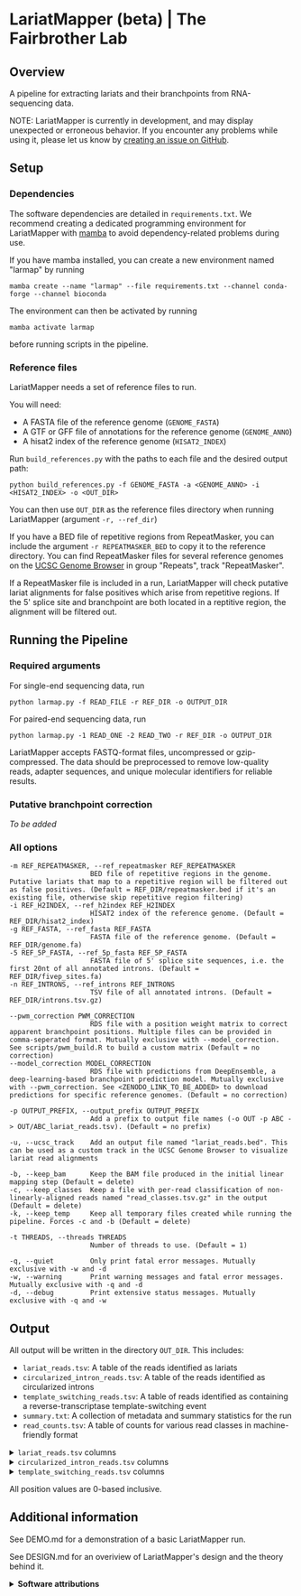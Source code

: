 # LariatMapper (beta) | The Fairbrother Lab

## Overview

A pipeline for extracting lariats and their branchpoints from RNA-sequencing data. 

NOTE: LariatMapper is currently in development, and may display unexpected or erroneous behavior. If you encounter any problems while using it, please let us know by [creating an issue on GitHub](https://github.com/fairbrother-lab/LariatMapper/issues/new?template=bug-report.md).

## Setup

### Dependencies
The software dependencies are detailed in `requirements.txt`. We recommend creating a dedicated programming environment for LariatMapper with [mamba](https://mamba.readthedocs.io/en/latest/user_guide/mamba.html) to avoid dependency-related problems during use.

If you have mamba installed, you can create a new environment named "larmap" by running

	mamba create --name "larmap" --file requirements.txt --channel conda-forge --channel bioconda

The environment can then be activated by running

	mamba activate larmap
 
before running scripts in the pipeline.

### Reference files
LariatMapper needs a set of reference files to run. 

You will need:
- A FASTA file of the reference genome (`GENOME_FASTA`)
- A GTF or GFF file of annotations for the reference genome (`GENOME_ANNO`)
- A hisat2 index of the reference genome (`HISAT2_INDEX`)

Run `build_references.py` with the paths to each file and the desired output path:

	python build_references.py -f GENOME_FASTA -a <GENOME_ANNO> -i <HISAT2_INDEX> -o <OUT_DIR>

You can then use `OUT_DIR` as the reference files directory when running LariatMapper (argument `-r, --ref_dir`)

If you have a BED file of repetitive regions from RepeatMasker, you can include the argument `-r REPEATMASKER_BED` to copy it to the reference directory. You can find RepeatMasker files for several reference genomes on the [UCSC Genome Browser](https://genome.ucsc.edu/cgi-bin/hgTables) in group "Repeats", track "RepeatMasker". 

If a RepeatMasker file is included in a run, LariatMapper will check putative lariat alignments for false positives which arise from repetitive regions. If the 5' splice site and branchpoint are both located in a reptitive region, the alignment will be filtered out.


## Running the Pipeline
### Required arguments 
For single-end sequencing data, run

	python larmap.py -f READ_FILE -r REF_DIR -o OUTPUT_DIR

For paired-end sequencing data, run

	python larmap.py -1 READ_ONE -2 READ_TWO -r REF_DIR -o OUTPUT_DIR

LariatMapper accepts FASTQ-format files, uncompressed or gzip-compressed. The data should be preprocessed to remove low-quality reads, adapter sequences, and unique molecular identifiers for reliable results. 

### Putative branchpoint correction
*To be added*

### All options
	-m REF_REPEATMASKER, --ref_repeatmasker REF_REPEATMASKER
                        BED file of repetitive regions in the genome. Putative lariats that map to a repetitive region will be filtered out as false positives. (Default = REF_DIR/repeatmasker.bed if it's an existing file, otherwise skip repetitive region filtering)
	-i REF_H2INDEX, --ref_h2index REF_H2INDEX
                        HISAT2 index of the reference genome. (Default = REF_DIR/hisat2_index)
	-g REF_FASTA, --ref_fasta REF_FASTA
                        FASTA file of the reference genome. (Default = REF_DIR/genome.fa)
	-5 REF_5P_FASTA, --ref_5p_fasta REF_5P_FASTA
                        FASTA file of 5' splice site sequences, i.e. the first 20nt of all annotated introns. (Default = REF_DIR/fivep_sites.fa)
	-n REF_INTRONS, --ref_introns REF_INTRONS
                        TSV file of all annotated introns. (Default = REF_DIR/introns.tsv.gz)
		
	--pwm_correction PWM_CORRECTION
                        RDS file with a position weight matrix to correct apparent branchpoint positions. Multiple files can be provided in comma-seperated format. Mutually exclusive with --model_correction. See scripts/pwm_build.R to build a custom matrix (Default = no correction)
	--model_correction MODEL_CORRECTION
                        RDS file with predictions from DeepEnsemble, a deep-learning-based branchpoint prediction model. Mutually exclusive with --pwm_correction. See <ZENODO_LINK_TO_BE_ADDED> to download predictions for specific reference genomes. (Default = no correction)
						
	-p OUTPUT_PREFIX, --output_prefix OUTPUT_PREFIX
                        Add a prefix to output file names (-o OUT -p ABC -> OUT/ABC_lariat_reads.tsv). (Default = no prefix)
						
	-u, --ucsc_track    Add an output file named "lariat_reads.bed". This can be used as a custom track in the UCSC Genome Browser to visualize lariat read alignments

	-b, --keep_bam      Keep the BAM file produced in the initial linear mapping step (Default = delete)
	-c, --keep_classes  Keep a file with per-read classification of non-linearly-aligned reads named "read_classes.tsv.gz" in the output (Default = delete)
	-k, --keep_temp     Keep all temporary files created while running the pipeline. Forces -c and -b (Default = delete)

	-t THREADS, --threads THREADS
                        Number of threads to use. (Default = 1)

	-q, --quiet         Only print fatal error messages. Mutually exclusive with -w and -d
	-w, --warning       Print warning messages and fatal error messages. Mutually exclusive with -q and -d
	-d, --debug         Print extensive status messages. Mutually exclusive with -q and -w


## Output
All output will be written in the directory `OUT_DIR`. This includes:

- `lariat_reads.tsv`: A table of the reads identified as lariats
- `circularized_intron_reads.tsv`: A table of the reads identified as circularized introns
- `template_switching_reads.tsv`: A table of reads identified as containing a reverse-transcriptase template-switching event
- `summary.txt`: A collection of metadata and summary statistics for the run
- `read_counts.tsv`: A table of counts for various read classes in machine-friendly format

<details>
	<summary><code>lariat_reads.tsv</code> columns</summary>
<i>To be added</i>
</details>



<details>
	<summary><code>circularized_intron_reads.tsv</code> columns</summary>
*To be added*
</details>

<details>
	<summary><code>template_switching_reads.tsv</code> columns</summary>
<i>To be added</i>
</details>


All position values are 0-based inclusive. 


## Additional information
See DEMO.md for a demonstration of a basic LariatMapper run.

See DESIGN.md for an overiview of LariatMapper's design and the theory behind it.

<details>
	<summary><strong>Software attributions</strong></summary>

- <strong>bedtoolsr</strong>: Patwardhan, Mayura; Wenger, Craig D.; Davis, Eric S.; Phanstiel, Douglas H.: "Bedtoolsr: An R package for genomic data analysis and manipulation" (in preparation).

- <strong>Biostrings</strong>: Pagès H, Aboyoun P, Gentleman R, DebRoy S (2024). Biostrings: Efficient manipulation of biological strings. https://bioconductor.org/packages/Biostrings.

- <strong>Bowtie2</strong>: Langmead, B., Salzberg, S. Fast gapped-read alignment with Bowtie 2. Nat Methods 9, 357–359 (2012). https://doi.org/10.1038/nmeth.1923

- <strong>GenomicAlignments</strong>, **GenomicFeatures**, **GenomicRanges**: Lawrence M, Huber W, Pagès H, Aboyoun P, Carlson M, Gentleman R, Morgan M, Carey V (2013). “Software for Computing and Annotating Genomic Ranges.” PLoS Computational Biology, 9. doi:10.1371/journal.pcbi.1003118, http://www.ploscompbiol.org/article/info%3Adoi%2F10.1371%2Fjournal.pcbi.1003118. 

- <strong>HISAT2</strong>: Kim, D., Paggi, J.M., Park, C. et al. Graph-based genome alignment and genotyping with HISAT2 and HISAT-genotype. Nat Biotechnol 37, 907–915 (2019). https://doi.org/10.1038/s41587-019-0201-4

- <strong>pyfaidx</strong>: Shirley MD, Ma Z, Pedersen B, Wheelan S. Efficient "pythonic" access to FASTA files using pyfaidx. PeerJ PrePrints 3:e1196. 2015. 

- <strong>rtracklayer</strong>: Lawrence M, Gentleman R, Carey V (2009). “rtracklayer: an R package for interfacing with genome browsers.” Bioinformatics, 25, 1841-1842. doi:10.1093/bioinformatics/btp328, http://bioinformatics.oxfordjournals.org/content/25/14/1841.abstract.

- <strong>tidyverse</strong>:   Wickham H, Averick M, Bryan J, Chang W, McGowan LD, François R, Grolemund G, Hayes A, Henry L, Hester J, Kuhn M, Pedersen TL, Miller E, Bache SM, Müller K, Ooms J, Robinson D, Seidel DP, Spinu V, Takahashi K, Vaughan D, Wilke C, Woo K, Yutani H (2019). “Welcome to the tidyverse.” _Journal of Open Source Software_, *4*(43), 1686. doi:10.21105/joss.01686 <https://doi.org/10.21105/joss.01686>.

- <strong>txdbmaker</strong>: Pagès H, Carlson M, Aboyoun P, Falcon S, Morgan M (2024). txdbmaker: Tools for making TxDb objects from genomic annotations. https://bioconductor.org/packages/txdbmaker

- <strong>samtools</strong>: Petr Danecek, James K Bonfield, Jennifer Liddle, John Marshall, Valeriu Ohan, Martin O Pollard, Andrew Whitwham, Thomas Keane, Shane A McCarthy, Robert M Davies, Heng Li, Twelve years of SAMtools and BCFtools, GigaScience, Volume 10, Issue 2, February 2021, giab008, https://doi.org/10.1093/gigascience/giab008

LariatMapper was developed from an in-house analysis pipeline which was first publicized in "Large-scale mapping of branchpoints in human pre-mRNA transcripts in vivo" by Taggart et al. (2012). 
</details>